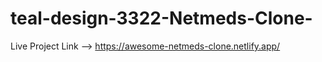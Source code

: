 # teal-design-3322-Netmeds-Clone-

Live Project Link --> https://awesome-netmeds-clone.netlify.app/
